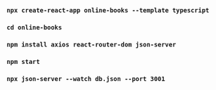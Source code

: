 ### `npx create-react-app online-books --template typescript`
### `cd online-books`
### `npm install axios react-router-dom json-server`

### `npm start`

### `npx json-server --watch db.json --port 3001`


